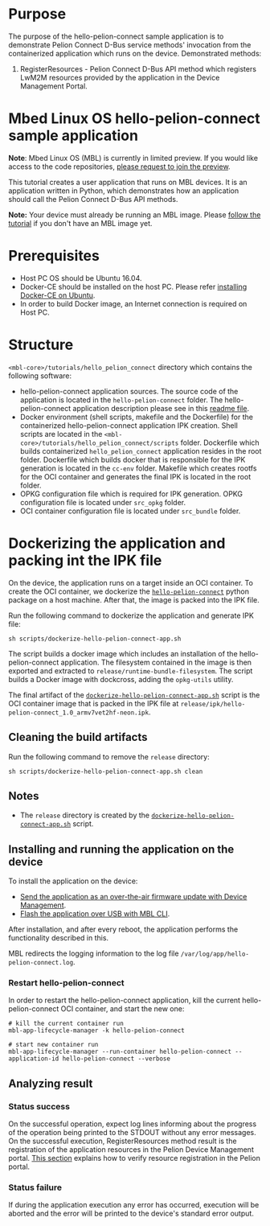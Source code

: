 # Purpose

The purpose of the hello-pelion-connect sample application is to demonstrate Pelion Connect D-Bus service methods' invocation from the containerized application which runs on the device. Demonstrated methods:
1. RegisterResources - Pelion Connect D-Bus API method which registers LwM2M resources provided by the application in the Device Management Portal.

# Mbed Linux OS hello-pelion-connect sample application 

<span class="notes">**Note**: Mbed Linux OS (MBL) is currently in limited preview. If you would like access to the code repositories, [please request to join the preview](https://os.mbed.com/linux-os/).</span>

This tutorial creates a user application that runs on MBL devices. It is an application written in Python, which demonstrates how an application should call the Pelion Connect D-Bus API methods.

<span class="notes">**Note:** Your device must already be running an MBL image. Please [follow the tutorial](https://os.mbed.com/docs/linux-os/v0.5/getting-started/tutorial-building-an-image.html) if you don't have an MBL image yet.</span>

# Prerequisites

 * Host PC OS should be Ubuntu 16.04.
 * Docker-CE should be installed on the host PC. Please refer [installing Docker-CE on Ubuntu][install-docker].
 * In order to build Docker image, an Internet connection is required on Host PC.

# Structure

`<mbl-core>/tutorials/hello_pelion_connect` directory which contains the following software:
- hello-pelion-connect application sources. The source code of the application is located in the `hello-pelion-connect` folder. The hello-pelion-connect application description please see in this [readme file][hello-pelion-connect-readme].
- Docker environment (shell scripts, makefile and the Dockerfile) for the containerized hello-pelion-connect application IPK creation. Shell scripts are located in the `<mbl-core>/tutorials/hello_pelion_connect/scripts` folder. Dockerfile which builds containerized `hello_pelion_connect` application resides in the root folder. Dockerfile which builds docker that is responsible for the IPK generation is located in the `cc-env` folder. Makefile which creates rootfs for the OCI container and generates the final IPK is located in the root folder. 
- OPKG configuration file which is required for IPK generation. OPKG configuration file is located under `src_opkg` folder.
- OCI container configuration file is located under `src_bundle` folder.



# Dockerizing the application and packing int the IPK file

On the device, the application runs on a target inside an OCI container. To create the OCI container, we dockerize the [`hello-pelion-connect`](hello-pelion-connect/) python package on a host machine. After that, the image is packed into the IPK file.  

Run the following command to dockerize the application and generate IPK file:
```
sh scripts/dockerize-hello-pelion-connect-app.sh
```
The script builds a docker image which includes an installation of the hello-pelion-connect application. The filesystem contained in the image is then exported and extracted to `release/runtime-bundle-filesystem`. The script builds a Docker image with dockcross, adding the `opkg-utils` utility. 

The final artifact of the [`dockerize-hello-pelion-connect-app.sh`](scripts/dockerize-hello-pelion-connect-app.sh) script is the OCI container image that is packed in the IPK file at `release/ipk/hello-pelion-connect_1.0_armv7vet2hf-neon.ipk`.

## Cleaning the build artifacts

Run the following command to remove the `release` directory:
```
sh scripts/dockerize-hello-pelion-connect-app.sh clean
``` 

## Notes

* The `release` directory is created by the [`dockerize-hello-pelion-connect-app.sh`](scripts/dockerize-hello-pelion-connect-app.sh) script.

## Installing and running the application on the device

To install the application on the device:

* [Send the application as an over-the-air firmware update with Device Management](https://os.mbed.com/docs/linux-os/v0.5/getting-started/tutorial-updating-mbl-devices-and-applications.html).
* [Flash the application over USB with MBL CLI](https://os.mbed.com/docs/linux-os/v0.5/tools/device-update.html#update-an-application).

After installation, and after every reboot, the application performs the functionality described in this.

MBL redirects the logging information to the log file `/var/log/app/hello-pelion-connect.log`.

### Restart hello-pelion-connect
In order to restart the hello-pelion-connect application, kill the current hello-pelion-connect OCI container, and start the new one: 

```
# kill the current container run
mbl-app-lifecycle-manager -k hello-pelion-connect

# start new container run
mbl-app-lifecycle-manager --run-container hello-pelion-connect --application-id hello-pelion-connect --verbose
```

## Analyzing result
### Status success 
On the successful operation, expect log lines informing about the progress of the operation being printed to the STDOUT without any error messages. On the successful execution, RegisterResources method result is the registration of the application resources in the Pelion Device Management portal. [This section][hello-pelion-connect-readme-analyzing-result] explains how to verify resource registration in the Pelion portal. 

### Status failure 
If during the application execution any error has occurred, execution will be aborted and the error will be printed to the device's standard error output. 

[over-the-air-firmware-update]: https://os.mbed.com/docs/mbed-linux-os/v0.5/getting-started/tutorial-updating-mbl-devices-and-applications.html
[mbl-cli-flash]: https://os.mbed.com/docs/mbed-linux-os/v0.5/tools/device-update.html#update-an-application
[install-docker]: https://docs.docker.com/install/linux/docker-ce/ubuntu
[hello-pelion-connect-readme]: ./hello-pelion-connect/README.md

[hello-pelion-connect-readme-analyzing-result]: ./hello-pelion-connect/README.md#analyzing-result

